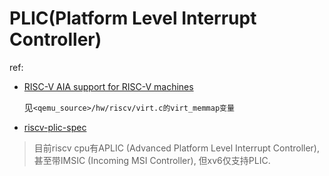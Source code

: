 # PLIC(Platform Level Interrupt Controller)
ref:
- [RISC-V AIA support for RISC-V machines](https://qemu-project.gitlab.io/qemu/specs/riscv-aia.html)

    见`<qemu_source>/hw/riscv/virt.c的virt_memmap变量`
- [riscv-plic-spec](https://github.com/riscv/riscv-plic-spec)

> 目前riscv cpu有APLIC (Advanced Platform Level Interrupt Controller), 甚至带IMSIC (Incoming MSI
Controller), 但xv6仅支持PLIC.
